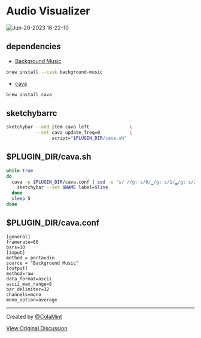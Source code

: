 # Audio Visualizer

![Jun-20-2023 16-22-10](https://github.com/FelixKratz/SketchyBar/assets/12627184/feb3b9c8-66dd-40ff-8075-fd8d7a241803)

## dependencies

- [Background Music](https://github.com/kyleneideck/BackgroundMusic)

```sh
brew install --cask background-music
```

- [cava](https://github.com/karlstav/cava)

```sh
brew install cava
```

## sketchybarrc

```sh
sketchybar --add item cava left               \
           --set cava update_freq=0           \
                 script="$PLUGIN_DIR/cava.sh"
```

## $PLUGIN_DIR/cava.sh

```sh
while true
do
  cava -p $PLUGIN_DIR/cava.conf | sed -u 's/ //g; s/0/▁/g; s/1/▂/g; s/2/▃/g; s/3/▄/g; s/4/▅/g; s/5/▆/g; s/6/▇/g; s/7/█/g; s/8/█/g' | while read line; do
    sketchybar --set $NAME label=$line
  done
  sleep 5
done
```

## $PLUGIN_DIR/cava.conf

```
[general]
framerate=60
bars=10
[input]
method = portaudio
source = "Background Music"
[output]
method=raw
data_format=ascii
ascii_max_range=8
bar_delimiter=32
channels=mono
mono_option=average
```

---

Created by [@ColaMint](https://github.com/ColaMint)

[View Original Discussion](https://github.com/FelixKratz/SketchyBar/discussions/12#discussioncomment-6224928)
